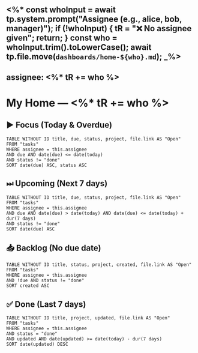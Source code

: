 <%*
const whoInput = await tp.system.prompt("Assignee (e.g., alice, bob, manager)");
if (!whoInput) { tR = "❌ No assignee given"; return; }
const who = whoInput.trim().toLowerCase();
await tp.file.move(`dashboards/home-${who}.md`);
_%>
---
assignee: <%* tR += who %>
---

# My Home — <%* tR += who %>

## ▶ Focus (Today & Overdue)
```dataview
TABLE WITHOUT ID title, due, status, project, file.link AS "Open"
FROM "tasks"
WHERE assignee = this.assignee
AND due AND date(due) <= date(today)
AND status != "done"
SORT date(due) ASC, status ASC
```

## ⏭ Upcoming (Next 7 days)
```dataview
TABLE WITHOUT ID title, due, status, project, file.link AS "Open"
FROM "tasks"
WHERE assignee = this.assignee
AND due AND date(due) > date(today) AND date(due) <= date(today) + dur(7 days)
AND status != "done"
SORT date(due) ASC
```

## 📥 Backlog (No due date)
```dataview
TABLE WITHOUT ID title, status, project, created, file.link AS "Open"
FROM "tasks"
WHERE assignee = this.assignee
AND !due AND status != "done"
SORT created ASC
```

## ✅ Done (Last 7 days)
```dataview
TABLE WITHOUT ID title, project, updated, file.link AS "Open"
FROM "tasks"
WHERE assignee = this.assignee
AND status = "done"
AND updated AND date(updated) >= date(today) - dur(7 days)
SORT date(updated) DESC
```

